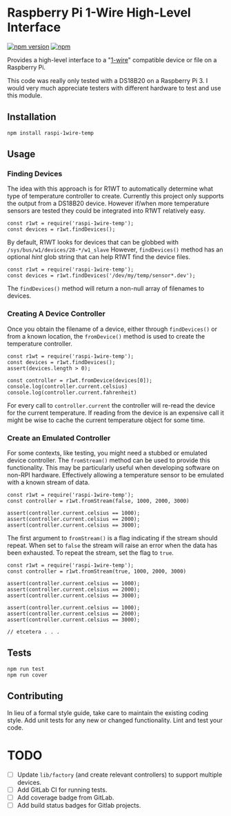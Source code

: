 # Raspberry Pi 1-Wire High-Level Interface

[![npm version](https://badge.fury.io/js/raspi-1wire-temp.svg)](https://badge.fury.io/js/raspi-1wire-temp)
[![npm](https://img.shields.io/npm/dw/raspi-1wire-temp.svg)](https://www.npmjs.com/package/raspi-1wire-temp)

Provides a high-level interface to a "[1-wire](https://pinout.xyz/pinout/1_wire)" compatible device 
or file on a Raspberry Pi.

This code was really only tested with a DS18B20 on a Raspberry Pi 3.  I would very much appreciate
testers with different hardware to test and use this module.

## Installation

`npm install raspi-1wire-temp`

## Usage

### Finding Devices

The idea with this approach is for R1WT to automatically determine what type of temperature 
controller to create.  Currently this project only supports the output from a DS18B20 device.
However if/when more temperature sensors are tested they could be integrated into R1WT relatively
easy.

```
const r1wt = require('raspi-1wire-temp');
const devices = r1wt.findDevices();
```

By default, R1WT looks for devices that can be globbed with `/sys/bus/w1/devices/28-*/w1_slave`
However, `findDevices()` method has an optional _hint_ glob string that can help R1WT find the 
device files.

```
const r1wt = require('raspi-1wire-temp');
const devices = r1wt.findDevices('/dev/my/temp/sensor*.dev');
```

The `findDevices()` method will return a non-null array of filenames to devices.

### Creating A Device Controller

Once you obtain the filename of a device, either through `findDevices()` or from a known location,
the `fromDevice()` method is used to create the temperature controller.

```
const r1wt = require('raspi-1wire-temp');
const devices = r1wt.findDevices();
assert(devices.length > 0);

const controller = r1wt.fromDevice(devices[0]);
console.log(controller.current.celsius)
console.log(controller.current.fahrenheit)
```

For every call to `controller.current` the controller will re-read the device for the current 
temperature.  If reading from the device is an expensive call it might be wise to cache the current
temperature object for some time.

### Create an Emulated Controller

For some contexts, like testing, you might need a stubbed or emulated device controller.  The 
`fromStream()` method can be used to provide this functionality.  This may be particularly useful 
when developing software on non-RPI hardware.  Effectively allowing a temperature sensor to be 
emulated with a known stream of data.

```
const r1wt = require('raspi-1wire-temp');
const controller = r1wt.fromStream(false, 1000, 2000, 3000)

assert(controller.current.celsius == 1000);
assert(controller.current.celsius == 2000);
assert(controller.current.celsius == 3000);
```

The first argument to `fromStream()` is a flag indicating if the stream should repeat.  When set to
`false` the stream will raise an error when the data has been exhausted.  To repeat the stream, set
the flag to `true`.

```
const r1wt = require('raspi-1wire-temp');
const controller = r1wt.fromStream(true, 1000, 2000, 3000)

assert(controller.current.celsius == 1000);
assert(controller.current.celsius == 2000);
assert(controller.current.celsius == 3000);

assert(controller.current.celsius == 1000);
assert(controller.current.celsius == 2000);
assert(controller.current.celsius == 3000);

// etcetera . . .
```

## Tests

```
npm run test
npm run cover
```

## Contributing

In lieu of a formal style guide, take care to maintain the existing coding style.  Add unit tests 
for any new or changed functionality.  Lint and test your code.

# TODO

- [ ] Update `lib/factory` (and create relevant controllers) to support multiple devices.
- [ ] Add GitLab CI for running tests.
- [ ] Add coverage badge from GitLab.
- [ ] Add build status badges for Gitlab projects.
